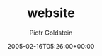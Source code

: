 ---
title: 'website'
posts: 2
hash: 't393'
author: 'Piotr Goldstein'
date: 2005-02-16T05:26:00+00:00
sources:
  - http://forums.tokipona.org/viewtopic.php%3Ft=393.html
---